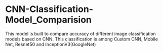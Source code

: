 # CNN-Classification-Model_Comparision
This model is built to compare accuracy of different image classification models based on CNN. This classification is among Custom CNN, Mobile Net, Resnet50 and InceptionV3(GoogleNet)
